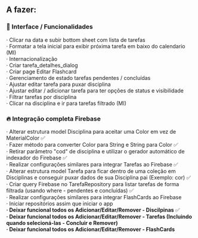 ## A fazer:

### 📝 Interface / Funcionalidades

· Clicar na data e subir bottom sheet com lista de tarefas  
· Formatar a tela inicial para exibir próxima tarefa em baixo do calendario (MI)  
· Internacionalização   
· Criar tarefa_detalhes_dialog  
· Criar page Editar Flashcard   
· Gerenciamento de estado tarefas pendentes / concluídas  
· Ajustar editar tarefa para puxar disciplina   
· Ajustar editar / adicionar tarefa para ter opções de status e visibilidade   
· Filtrar tarefas por disciplina    
· Clicar na disciplina e ir para tarefas filtrado (MI)  

### :fire: Integração completa Firebase   
· Alterar estrutura model Disciplina para aceitar uma Color em vez de MaterialColor :white_check_mark:   
· Fazer método para converter Color para String e String para Color :white_check_mark:   
· Retirar parâmetro "cod" de disciplina e utilizar o gerador automático de indexador do Firebase :white_check_mark:   
· Realizar configurações similares para integrar Tarefas ao Firebase :white_check_mark:   
· Alterar estrutura model Tarefa para ficar dentro de uma coleção em Disciplinas e conseguir puxar dados de sua Disciplina pai (Exemplo: cor) :white_check_mark:    
· Criar query Firebase no TarefaRepository para listar tarefas de forma filtrada (usando where - pendentes e concluídas) :white_check_mark:   
· Realizar configurações similares para integrar FlashCards ao Firebase      
· Iniciar repositórios assim que iniciar o app   
**· Deixar funcional todos os Adicionar/Editar/Remover - Discilpinas** :white_check_mark:   
**· Deixar funcional todos os Adicionar/Editar/Remover - Tarefas (Incluindo quando selecioná-las - Concluir e Remover)**   
**· Deixar funcional todos os Adicionar/Editar/Remover - FlashCards**   
